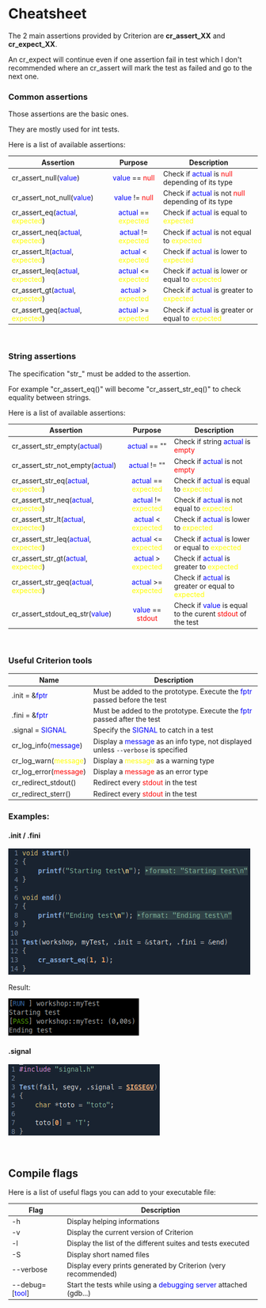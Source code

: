# Cheatsheet

The 2 main assertions provided by Criterion are **cr_assert_XX** and **cr_expect_XX**.

An cr_expect will continue even if one assertion fail in test which I don't recommended where an cr_assert will mark the test as failed and go to the next one.

### Common assertions

Those assertions are the basic ones.

They are mostly used for int tests.

Here is a list of available assertions:

| Assertion | Purpose | Description |
| --------- | :-----: | ---------- |
| cr_assert_null(<span style="color: blue;">value</span>) | <span style="color: blue;">value</span> == <span style="color: red;">null</span> | Check if <span style="color: blue;">actual</span> is <span style="color: red;">null</span> depending of its type | 
| cr_assert_not_null(<span style="color: blue;">value</span>) | <span style="color: blue;">value</span> != <span style="color: red;">null</span> | Check if <span style="color: blue;">actual</span> is not <span style="color: red;">null</span> depending of its type |
| cr_assert_eq(<span style="color: blue;">actual</span>, <span style="color: yellow;">expected</span>) | <span style="color: blue;">actual</span> == <span style="color: yellow;">expected</span> | Check if <span style="color: blue;">actual</span> is equal to <span style="color: yellow;">expected</span> | 
| cr_assert_neq(<span style="color: blue;">actual</span>, <span style="color: yellow;">expected</span>) | <span style="color: blue;">actual</span> != <span style="color: yellow;">expected</span> | Check if <span style="color: blue;">actual</span> is not equal to <span style="color: yellow;">expected</span> | 
| cr_assert_lt(<span style="color: blue;">actual</span>, <span style="color: yellow;">expected</span>) | <span style="color: blue;">actual</span> < <span style="color: yellow;">expected</span> | Check if <span style="color: blue;">actual</span> is lower to <span style="color: yellow;">expected</span> | 
| cr_assert_leq(<span style="color: blue;">actual</span>, <span style="color: yellow;">expected</span>) | <span style="color: blue;">actual</span> <= <span style="color: yellow;">expected</span> | Check if <span style="color: blue;">actual</span> is lower or equal to <span style="color: yellow;">expected</span> | 
| cr_assert_gt(<span style="color: blue;">actual</span>, <span style="color: yellow;">expected</span>) | <span style="color: blue;">actual</span> > <span style="color: yellow;">expected</span> | Check if <span style="color: blue;">actual</span> is greater to <span style="color: yellow;">expected</span> | 
| cr_assert_geq(<span style="color: blue;">actual</span>, <span style="color: yellow;">expected</span>) | <span style="color: blue;">actual</span> >= <span style="color: yellow;">expected</span> | Check if <span style="color: blue;">actual</span> is greater or equal to <span style="color: yellow;">expected</span> | 

<br/>

### String assertions

The specification "str_" must be added to the assertion.

For example "cr_assert_eq()" will become "cr_assert_str_eq()" to check equality between strings.

Here is a list of available assertions:

| Assertion | Purpose | Description |
| --------- | :-----: | -------- |
| cr_assert_str_empty(<span style="color: blue;">actual</span>) | <span style="color: blue;">actual</span> == ""| Check if string <span style="color: blue;">actual</span> is <span style="color: red;">empty</span> |
| cr_assert_str_not_empty(<span style="color: blue;">actual</span>) | <span style="color: blue;">actual</span> != "" | Check if <span style="color: blue;">actual</span> is not <span style="color: red;">empty</span> | 
| cr_assert_str_eq(<span style="color: blue;">actual</span>, <span style="color: yellow;">expected</span>) | <span style="color: blue;">actual</span> == <span style="color: yellow;">expected</span> | Check if <span style="color: blue;">actual</span> is equal to <span style="color: yellow;">expected</span> | 
| cr_assert_str_neq(<span style="color: blue;">actual</span>, <span style="color: yellow;">expected</span>) | <span style="color: blue;">actual</span> != <span style="color: yellow;">expected</span> | Check if <span style="color: blue;">actual</span> is not equal to <span style="color: yellow;">expected</span> | 
| cr_assert_str_lt(<span style="color: blue;">actual</span>, <span style="color: yellow;">expected</span>) | <span style="color: blue;">actual</span> < <span style="color: yellow;">expected</span> | Check if <span style="color: blue;">actual</span> is lower to <span style="color: yellow;">expected</span> | 
| cr_assert_str_leq(<span style="color: blue;">actual</span>, <span style="color: yellow;">expected</span>) | <span style="color: blue;">actual</span> <= <span style="color: yellow;">expected</span> | Check if <span style="color: blue;">actual</span> is lower or equal to <span style="color: yellow;">expected</span> | 
| cr_assert_str_gt(<span style="color: blue;">actual</span>, <span style="color: yellow;">expected</span>) | <span style="color: blue;">actual</span> > <span style="color: yellow;">expected</span> | Check if <span style="color: blue;">actual</span> is greater to <span style="color: yellow;">expected</span> | 
| cr_assert_str_geq(<span style="color: blue;">actual</span>, <span style="color: yellow;">expected</span>) | <span style="color: blue;">actual</span> >= <span style="color: yellow;">expected</span> | Check if <span style="color: blue;">actual</span> is greater or equal to <span style="color: yellow;">expected</span> | 
| cr_assert_stdout_eq_str(<span style="color: blue;">value</span>) | <span style="color: blue;">value</span> == <span style="color: red;">stdout</span> | Check if <span style="color: blue;">value</span> is equal to the curent <span style="color: red;">stdout</span> of the test |

<br/>

### Useful Criterion tools

| Name | Description |
| ---- | ----------- |
| .init = &<span style="color: blue">fptr</span> | Must be added to the prototype. Execute the <span style="color: blue">fptr</span> passed before the test |
| .fini = &<span style="color: blue">fptr</span> | Must be added to the prototype. Execute the <span style="color: blue">fptr</span> passed after the test |
| .signal = <span style="color: blue">SIGNAL</span> | Specify the <span style="color: blue">SIGNAL</span> to catch in a test |
| cr_log_info(<span style="color: blue">message</span>) | Display a <span style="color: blue">message</span> as an info type, not displayed unless `--verbose` is specified |
| cr_log_warn(<span style="color: yellow">message</span>) | Display a <span style="color: yellow">message</span> as a warning type |
| cr_log_error(<span style="color: red">message</span>) | Display a <span style="color: red">message</span> as an error type |
| cr_redirect_stdout() | Redirect every <span style="color: red;">stdout</span> in the test |
| cr_redirect_sterr() | Redirect every <span style="color: red;">stdout</span> in the test |

### Examples:

#### .init / .fini

![InitFiniExample](./Assets/InitFini.png)

Result:

![InitFiniResult](./Assets/ResultInitFini.png)

#### .signal

![SignalFiniExample](./Assets/Signal.png)

<br/>

## Compile flags

Here is a list of useful flags you can add to your executable file:

| Flag | Description |
| ---- | ----------- |
| -h | Display helping informations | 
| -v | Display the current version of Criterion |
| -l | Display the list of the different suites and tests executed |
| -S | Display short named files |
| --verbose | Display every prints generated by Criterion (very recommended) |
| --debug=[<span style="color: blue">tool</span>] | Start the tests while using a <span style="color: blue">debugging server</span> attached (gdb...) |
